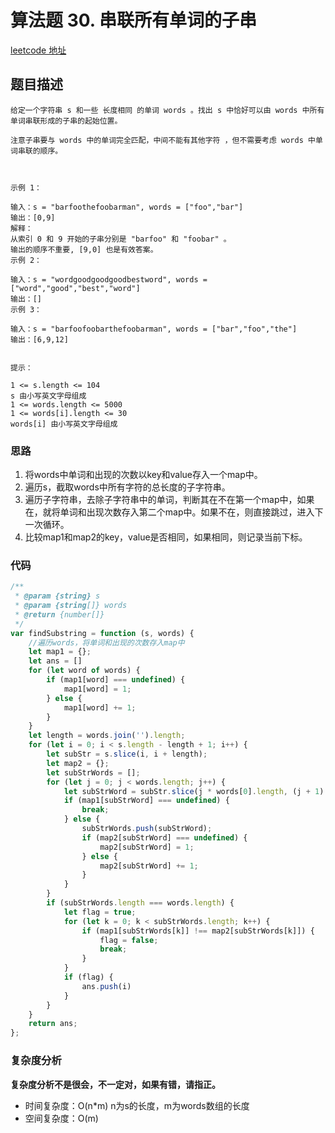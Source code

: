 # 算法题 30. 串联所有单词的子串
[leetcode 地址](https://leetcode-cn.com/problems/substring-with-concatenation-of-all-words/)

## 题目描述

```
给定一个字符串 s 和一些 长度相同 的单词 words 。找出 s 中恰好可以由 words 中所有单词串联形成的子串的起始位置。

注意子串要与 words 中的单词完全匹配，中间不能有其他字符 ，但不需要考虑 words 中单词串联的顺序。

 

示例 1：

输入：s = "barfoothefoobarman", words = ["foo","bar"]
输出：[0,9]
解释：
从索引 0 和 9 开始的子串分别是 "barfoo" 和 "foobar" 。
输出的顺序不重要, [9,0] 也是有效答案。
示例 2：

输入：s = "wordgoodgoodgoodbestword", words = ["word","good","best","word"]
输出：[]
示例 3：

输入：s = "barfoofoobarthefoobarman", words = ["bar","foo","the"]
输出：[6,9,12]
 

提示：

1 <= s.length <= 104
s 由小写英文字母组成
1 <= words.length <= 5000
1 <= words[i].length <= 30
words[i] 由小写英文字母组成

```

### 思路
1. 将words中单词和出现的次数以key和value存入一个map中。
2. 遍历s，截取words中所有字符的总长度的子字符串。
3. 遍历子字符串，去除子字符串中的单词，判断其在不在第一个map中，如果在，就将单词和出现次数存入第二个map中。如果不在，则直接跳过，进入下一次循环。
4. 比较map1和map2的key，value是否相同，如果相同，则记录当前下标。

### 代码
```javascript
/**
 * @param {string} s
 * @param {string[]} words
 * @return {number[]}
 */
var findSubstring = function (s, words) {
    //遍历words，将单词和出现的次数存入map中
    let map1 = {};
    let ans = []
    for (let word of words) {
        if (map1[word] === undefined) {
            map1[word] = 1;
        } else {
            map1[word] += 1;
        }
    }
    let length = words.join('').length;
    for (let i = 0; i < s.length - length + 1; i++) {
        let subStr = s.slice(i, i + length);
        let map2 = {};
        let subStrWords = [];
        for (let j = 0; j < words.length; j++) {
            let subStrWord = subStr.slice(j * words[0].length, (j + 1) * words[0].length);
            if (map1[subStrWord] === undefined) {
                break;
            } else {
                subStrWords.push(subStrWord);
                if (map2[subStrWord] === undefined) {
                    map2[subStrWord] = 1;
                } else {
                    map2[subStrWord] += 1;
                }
            }
        }
        if (subStrWords.length === words.length) {
            let flag = true;
            for (let k = 0; k < subStrWords.length; k++) {
                if (map1[subStrWords[k]] !== map2[subStrWords[k]]) {
                    flag = false;
                    break;
                }
            }
            if (flag) {
                ans.push(i)
            }
        }
    }
    return ans;
};
```
### 复杂度分析
**复杂度分析不是很会，不一定对，如果有错，请指正。**
- 时间复杂度：O(n*m) n为s的长度，m为words数组的长度
- 空间复杂度：O(m) 